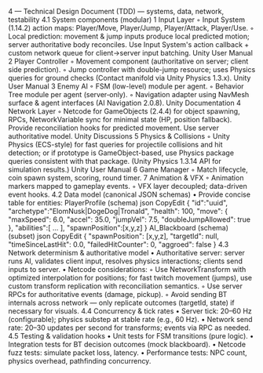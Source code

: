 4 — Technical Design Document (TDD) — systems, data, network, testability
4.1 System components (modular)
	1	Input Layer
	◦	Input System (1.14.2) action maps: Player/Move, Player/Jump, Player/Attack, Player/Use.
	◦	Local prediction: movement & jump inputs produce local predicted motion; server authoritative body reconciles. Use Input System's action callback + custom network queue for client->server input batching. Unity User Manual
	2	Player Controller
	◦	Movement component (authoritative on server; client side prediction).
	◦	Jump controller with double-jump resource; uses Physics queries for ground checks (Contact manifold via Unity Physics 1.3.x). Unity User Manual
	3	Enemy AI
	◦	FSM (low-level) module per agent.
	◦	Behavior Tree module per agent (server‑only).
	◦	Navigation adapter using NavMesh surface & agent interfaces (AI Navigation 2.0.8). Unity Documentation
	4	Network Layer
	◦	Netcode for GameObjects (2.4.4) for object spawning, RPCs, NetworkVariable sync for minimal state (HP, position fallback). Provide reconciliation hooks for predicted movement. Use server authoritative model. Unity Discussions
	5	Physics & Collisions
	◦	Unity Physics (ECS-style) for fast queries for projectile collisions and hit detection; or if prototype is GameObject-based, use Physics package queries consistent with that package. (Unity Physics 1.3.14 API for simulation results.) Unity User Manual
	6	Game Manager
	◦	Match lifecycle, coin spawn system, scoring, round timer.
	7	Animation & VFX
	◦	Animation markers mapped to gameplay events.
	◦	VFX layer decoupled; data-driven event hooks.
4.2 Data model (canonical JSON schemas)
	•	Provide concise table for entities:
PlayerProfile (schema)
json
CopyEdit
{
  "id":"uuid",
  "archetype":"ElomNusk|DogeDog|Tronald",
  "health": 100,
  "move": { "maxSpeed": 6.0, "accel": 35.0, "jumpVel": 7.5, "doubleJumpAllowed": true },
  "abilities":[ ... ],
  "spawnPosition":[x,y,z]
}
AI_Blackboard (schema) (subset)
json
CopyEdit
{
  "spawnPosition": [x,y,z],
  "targetId": null,
  "timeSinceLastHit": 0.0,
  "failedHitCounter": 0,
  "aggroed": false
}
4.3 Network determinism & authoritative model
	•	Authoritative server: server runs AI, validates client input, resolves physics interactions; clients send inputs to server.
	•	Netcode considerations:
	◦	Use NetworkTransform with optimized interpolation for positions; for fast twitch movement (jumps), use custom transform replication with reconciliation semantics.
	◦	Use server RPCs for authoritative events (damage, pickup).
	◦	Avoid sending BT internals across network — only replicate outcomes (targetId, state) if necessary for visuals.
4.4 Concurrency & tick rates
	•	Server tick: 20–60 Hz (configurable); physics substep at stable rate (e.g., 60 Hz).
	•	Network send rate: 20–30 updates per second for transforms; events via RPC as needed.
4.5 Testing & validation hooks
	•	Unit tests for FSM transitions (pure logic).
	•	Integration tests for BT decision outcomes (mock blackboard).
	•	Netcode fuzz tests: simulate packet loss, latency.
	•	Performance tests: NPC count, physics overhead, pathfinding concurrency.
